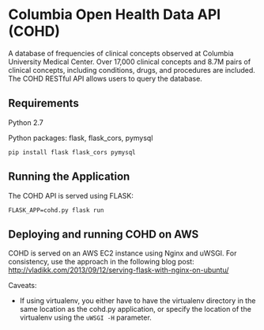 # Columbia Open Health Data API (COHD)
A database of frequencies of clinical concepts observed at Columbia University Medical Center. Over 17,000 clinical concepts and 8.7M pairs of clinical concepts, including conditions, drugs, and procedures are included. The COHD RESTful API allows users to query the database. 

## Requirements

Python 2.7

Python packages: flask, flask_cors, pymysql
```
pip install flask flask_cors pymysql
```

## Running the Application

The COHD API is served using FLASK:

```
FLASK_APP=cohd.py flask run
```

## Deploying and running COHD on AWS
COHD is served on an AWS EC2 instance using Nginx and uWSGI. For consistency, use the approach in the following blog post: http://vladikk.com/2013/09/12/serving-flask-with-nginx-on-ubuntu/

Caveats:

- If using virtualenv, you either have to have the virtualenv directory in the same location as the cohd.py application, or specify the location of the virtualenv using the `uWSGI -H` parameter.
